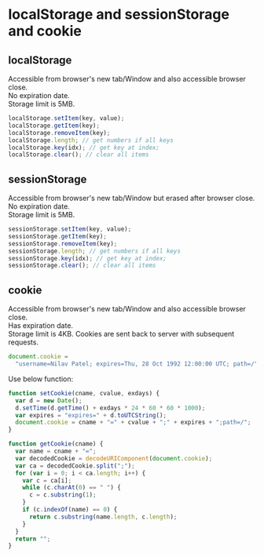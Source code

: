 # localStorage and sessionStorage and cookie

## localStorage

Accessible from browser's new tab/Window and also accessible browser close.  
No expiration date.  
Storage limit is 5MB.

```javascript
localStorage.setItem(key, value);
localStorage.getItem(key);
localStorage.removeItem(key);
localStorage.length; // get numbers if all keys
localStorage.key(idx); // get key at index;
localStorage.clear(); // clear all items
```

## sessionStorage

Accessible from browser's new tab/Window but erased after browser close.  
No expiration date.  
Storage limit is 5MB.

```javascript
sessionStorage.setItem(key, value);
sessionStorage.getItem(key);
sessionStorage.removeItem(key);
sessionStorage.length; // get numbers if all keys
sessionStorage.key(idx); // get key at index;
sessionStorage.clear(); // clear all items
```

## cookie

Accessible from browser's new tab/Window and also accessible browser close.  
Has expiration date.  
Storage limit is 4KB.
Cookies are sent back to server with subsequent requests.

```javascript
document.cookie =
  "username=Nilav Patel; expires=Thu, 28 Oct 1992 12:00:00 UTC; path=/";
```

Use below function:

```javascript
function setCookie(cname, cvalue, exdays) {
  var d = new Date();
  d.setTime(d.getTime() + exdays * 24 * 60 * 60 * 1000);
  var expires = "expires=" + d.toUTCString();
  document.cookie = cname + "=" + cvalue + ";" + expires + ";path=/";
}

function getCookie(cname) {
  var name = cname + "=";
  var decodedCookie = decodeURIComponent(document.cookie);
  var ca = decodedCookie.split(";");
  for (var i = 0; i < ca.length; i++) {
    var c = ca[i];
    while (c.charAt(0) == " ") {
      c = c.substring(1);
    }
    if (c.indexOf(name) == 0) {
      return c.substring(name.length, c.length);
    }
  }
  return "";
}
```
